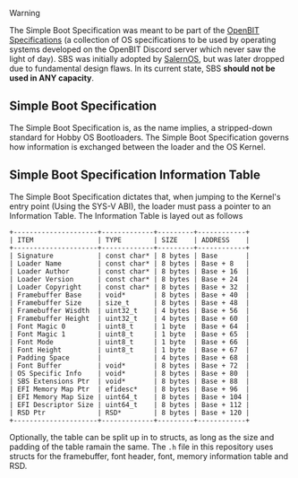 > [!WARNING]
> The Simple Boot Specification was meant to be part of the [OpenBIT Specifications](https://github.com/OpenBitt/OpenBit-Specs) (a collection of OS specifications to be used by operating systems developed on the OpenBIT Discord server which never saw the light of day). SBS was initially adopted by [SalernOS](https://github.com/Alessandro-Salerno/SalernOS), but was later dropped due to fundamental design flaws. In its current state, SBS **should not be used in ANY capacity**.

## Simple Boot Specification
The Simple Boot Specification is, as the name implies, a stripped-down standard for Hobby OS Bootloaders.
The Simple Boot Specification governs how information is exchanged between the loader and the OS Kernel.

## Simple Boot Specification Information Table
The Simple Boot Specification dictates that, when jumping to the Kernel's entry point (Using the SYS-V ABI), the loader must pass a pointer to an Information Table. The Information Table is layed out as follows
```
+---------------------+-------------+---------+------------+
| ITEM                | TYPE        | SIZE    | ADDRESS    |
+---------------------+-------------+---------+------------+
| Signature           | const char* | 8 bytes | Base       |
| Loader Name         | const char* | 8 bytes | Base + 8   |
| Loader Author       | const char* | 8 bytes | Base + 16  |
| Loader Version      | const char* | 8 bytes | Base + 24  |
| Loader Copyright    | const char* | 8 bytes | Base + 32  |
| Framebuffer Base    | void*       | 8 bytes | Base + 40  |
| Framebuffer Size    | size_t      | 8 bytes | Base + 48  |
| Framebuffer Wisdth  | uint32_t    | 4 bytes | Base + 56  |
| Framebuffer Height  | uint32_t    | 4 bytes | Base + 60  |
| Font Magic 0        | uint8_t     | 1 byte  | Base + 64  |
| Font Magic 1        | uint8_t     | 1 byte  | Base + 65  |
| Font Mode           | uint8_t     | 1 byte  | Base + 66  |
| Font Height         | uint8_t     | 1 byte  | Base + 67  |
| Padding Space       |             | 4 bytes | Base + 68  |
| Font Buffer         | void*       | 8 bytes | Base + 72  |
| OS Specific Info    | void*       | 8 bytes | Base + 80  |
| SBS Extensions Ptr  | void*       | 8 bytes | Base + 88  |
| EFI Memory Map Ptr  | efidesc*    | 8 bytes | Base + 96  |
| EFI Memory Map Size | uint64_t    | 8 bytes | Base + 104 |
| EFI Descriptor Size | uint64_t    | 8 bytes | Base + 112 |
| RSD Ptr             | RSD*        | 8 bytes | Base + 120 |
+---------------------+-------------+---------+------------+
```

Optionally, the table can be split up in to structs, as long as the size and padding of the table ramain the same.
The `.h` file in this repository uses structs for the framebuffer, font header, font, memory information table and RSD.
